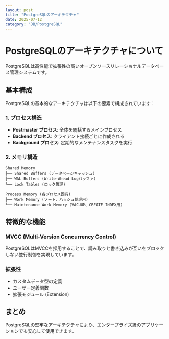 ```yaml
---
layout: post
title: "PostgreSQLのアーキテクチャ"
date: 2025-07-12
category: "DB/PostgreSQL"
---
```


# PostgreSQLのアーキテクチャについて

PostgreSQLは高性能で拡張性の高いオープンソースリレーショナルデータベース管理システムです。

## 基本構成

PostgreSQLの基本的なアーキテクチャは以下の要素で構成されています：

### 1. プロセス構造

- **Postmaster プロセス**: 全体を統括するメインプロセス
- **Backend プロセス**: クライアント接続ごとに作成される
- **Background プロセス**: 定期的なメンテナンスタスクを実行

### 2. メモリ構造

```
Shared Memory
├── Shared Buffers (データページキャッシュ)
├── WAL Buffers (Write-Ahead Logバッファ)
└── Lock Tables (ロック管理)

Process Memory (各プロセス固有)
├── Work Memory (ソート、ハッシュ処理用)
└── Maintenance Work Memory (VACUUM、CREATE INDEX用)
```

## 特徴的な機能

### MVCC (Multi-Version Concurrency Control)

PostgreSQLはMVCCを採用することで、読み取りと書き込みが互いをブロックしない並行制御を実現しています。

### 拡張性

- カスタムデータ型の定義
- ユーザー定義関数
- 拡張モジュール (Extension)

## まとめ

PostgreSQLの堅牢なアーキテクチャにより、エンタープライズ級のアプリケーションでも安心して使用できます。